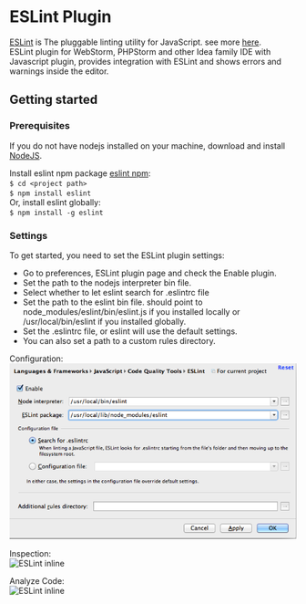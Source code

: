 # ESLint Plugin #

<a href="http://eslint.org/">ESLint</a> is The pluggable linting utility for JavaScript. see more <a href="http://eslint.org/">here</a>.<br/>
ESLint plugin for WebStorm, PHPStorm and other Idea family IDE with Javascript plugin, provides integration with ESLint and shows errors and warnings inside the editor.

## Getting started ##
### Prerequisites ###
If you do not have nodejs installed on your machine, download and install <a href="http://nodejs.org/">NodeJS</a>.<br/>

Install eslint npm package <a href="https://www.npmjs.org/package/eslint">eslint npm</a>:<br/>
`$ cd <project path>`<br/>
`$ npm install eslint`<br/>
Or, install eslint globally:<br/>
`$ npm install -g eslint`<br/>

### Settings ###
To get started, you need to set the ESLint plugin settings:<br/>

* Go to preferences, ESLint plugin page and check the Enable plugin.
* Set the path to the nodejs interpreter bin file.
* Select whether to let eslint search for .eslintrc file
* Set the path to the eslint bin file. should point to <project path>node_modules/eslint/bin/eslint.js if you installed locally or /usr/local/bin/eslint if you installed globally.
* Set the .eslintrc file, or eslint will use the default settings.
* You can also set a path to a custom rules directory.

Configuration:<br/>
![ESLint config](https://raw.githubusercontent.com/idok/eslint-plugin/master/doc/config.png)


Inspection:<br/>
![ESLint inline](https://raw.githubusercontent.com/idok/eslint-plugin/master/doc/inspect-inline.png)


Analyze Code:<br/>
![ESLint inline](https://raw.githubusercontent.com/idok/eslint-plugin/master/doc/inspect.png)
